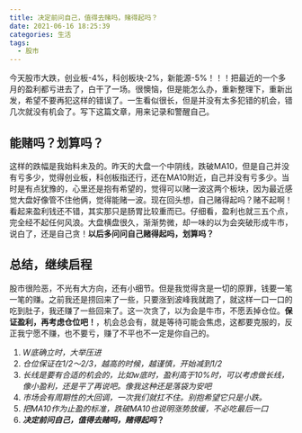 ```yaml
---
title: 决定前问自己，值得去赌吗，赌得起吗？
date: 2021-06-16 18:25:39
categories: 生活
tags:
  - 股市
---
```


今天股市大跌，创业板-4%，科创板块-2%，新能源-5%！！！把最近的一个多月的盈利都亏进去了，白干了一场。很懊恼，但是能怎么办，重新整理下，重新出发，希望不要再犯这样的错误了。一生看似很长，但是并没有太多犯错的机会，错几次就没有机会了。写下这篇文章，用来记录和警醒自己。

<!-- more -->

## 能赌吗？划算吗？
这样的跌幅是我始料未及的。昨天的大盘一个中阴线，跌破MA10，但是自己并没有亏多少，觉得创业板，科创板指还行，还在MA10附近，自己并没有亏多少。当时是有点犹豫的，心里还是抱有希望的，觉得可以赌一波这两个板块，因为最近感觉大盘好像管不住他俩，觉得能赌一波。现在回头想，自己赌得起吗？赌不起啊！看起来盈利钱还不错，其实那只是肠胃比较重而已。仔细看，盈利也就三五个点，完全经不起任何风浪。大盘横盘很久，渐渐势微，却一味的以为会突破形成牛市，说白了，还是自己贪！**以后多问问自己赌得起吗，划算吗？**

## 总结，继续启程
股市很险恶，不光有大方向，还有小细节。但是我觉得贪是一切的原罪，钱要一笔一笔的赚。之前我还是捞回来了一些，只要涨到波峰我就跑了，就这样一口一口的吃到肚子，我还赚了一些回来了。这一次贪了，以为会是牛市，不愿丢掉仓位。**保证盈利，再考虑仓位吧！**，机会总会有，就是等待可能会焦虑，这都要克服的，反正我宁愿不赚，也不要亏，赚了不平也不一定是你自己的。

1. *W底确立时，大举压进*
2. *仓位保证在1/2～2/3，越高的时候，越谨慎，开始减到1/2*
3. *长线是要有合适的机会的，比如w底时，盈利高于10%时，可以考虑做长线，像小盈利，还是平了再说吧。像我这种还是落袋为安吧*
4. *市场会有周期性的大回调，一次我们就扛不住。别抱希望它只是小跌。*
5. *把MA10作为止盈的标准，跌破MA10也说明涨势放缓，不必吃最后一口*
5. ***决定前问自己，值得去赌吗，赌得起吗*？**